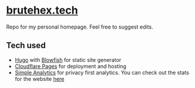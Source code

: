 # [brutehex.tech](https://brutehex.tech)

Repo for my personal homepage. Feel free to suggest edits.

## Tech used
- [Hugo](https://gohugo.io) with [Blowfish](https://github.com/nunocoracao/blowfish) for static site generator
- [Cloudflare Pages](https://pages.cloudflare.com/) for deployment and hosting
- [Simple Analytics](https://www.simpleanalytics.com/) for privacy first analytics. You can check out the stats for the website [here](https://www.simpleanalytics.com/brutehex.tech)
